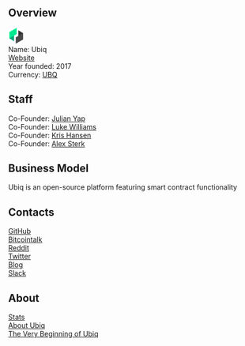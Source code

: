 ## Overview
![logo](../projects/logo/ubiq.png)  
Name: Ubiq  
[Website](https://ubiqsmart.com/)  
Year founded: 2017  
Currency: [UBQ](https://coinmarketcap.com/currencies/ubiq/)  
## Staff
Co-Founder: [Julian Yap](../people/julian_yap.md)  
Co-Founder: [Luke Williams](../people/luke_williams.md)  
Co-Founder: [Kris Hansen](../people/kris_hansen.md)  
Co-Founder: [Alex Sterk](../people/alex_sterk.md)
## Business Model
Ubiq is an open-source platform featuring smart contract functionality
## Contacts
[GitHub](https://github.com/ubiq)  
[Bitcointalk](https://bitcointalk.org/index.php?topic=1763606.0)  
[Reddit](https://www.reddit.com/r/Ubiq/)  
[Twitter](https://twitter.com/ubiqsmart)  
[Blog](https://medium.com/the-ubiq-report)  
[Slack](http://slack.ubiqsmart.com/)  
## About
[Stats](https://ubiq.darcr.us/)  
[About Ubiq](https://www.youtube.com/watch?v=rqlpStsoIaw)  
[The Very Beginning of Ubiq](https://medium.com/the-ubiq-report/the-very-beginning-of-ubiq-32f12b23733e)  
